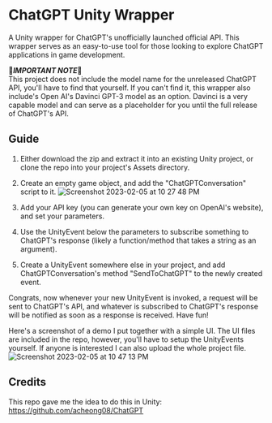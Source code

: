 # ChatGPT Unity Wrapper
A Unity wrapper for ChatGPT's unofficially launched official API. This wrapper serves as an easy-to-use tool for those looking to explore ChatGPT applications in game development.

🚨***IMPORTANT NOTE***🚨 <br>
This project does not include the model name for the unreleased ChatGPT API, you'll have to find that yourself. If you can't find it, this wrapper also include's Open AI's Davinci GPT-3 model as an option. Davinci is a very capable model and can serve as a placeholder for you until the full release of ChatGPT's API.

## Guide
1. Either download the zip and extract it into an existing Unity project, or clone the repo into your project's Assets directory.

2. Create an empty game object, and add the "ChatGPTConversation" script to it.
![Screenshot 2023-02-05 at 10 27 48 PM](https://user-images.githubusercontent.com/89364458/216890753-4b35b810-5f3e-4212-9591-024968d289ad.png)

3. Add your API key (you can generate your own key on OpenAI's website), and set your parameters.

4. Use the UnityEvent below the parameters to subscribe something to ChatGPT's response (likely a function/method that takes a string as an argument).

5. Create a UnityEvent<string> somewhere else in your project, and add ChatGPTConversation's method "SendToChatGPT" to the newly created event.

Congrats, now whenever your new UnityEvent is invoked, a request will be sent to ChatGPT's API, and whatever is subscribed to ChatGPT's response will be notified as soon as a response is received. Have fun!


Here's a screenshot of a demo I put together with a simple UI. The UI files are included in the repo, however, you'll have to setup the UnityEvents yourself. If anyone is interested I can also upload the whole project file.
![Screenshot 2023-02-05 at 10 47 13 PM](https://user-images.githubusercontent.com/89364458/216893256-efe3d9e2-fb7d-4833-bae5-9dcb0e9d5717.png)


## Credits
This repo gave me the idea to do this in Unity: <br>
https://github.com/acheong08/ChatGPT
